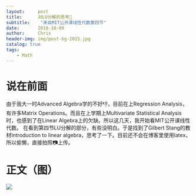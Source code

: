 ```yaml
---
layout:     post
title:      对LU分解的思考🤔
subtitle:    "来自MIT公开课线性代数第四节"
date:       2018-10-09
author:     Chris
header-img: img/post-bg-2015.jpg
catalog: true
tags:
    - Math
---
```


# 说在前面
由于我大一时Advanced Algebra学的不好👎，目前在上Regression Analysis，有许多Matrix Operations。而且在上学期上Multivariate Statistical Analysis时，也感到了在Linear Algebra上的欠缺。所以这几天，我开始看MIT公开课线性代数。
在看到第四节LU分解的部分，有些没明白。于是找到了Gilbert Stang的教材Introduction to linear algebra，思考了一下。目前还不会在博客里使用latex，所以偷懒，直接拍照📷上传。

# 正文（图）
![](https://ws1.sinaimg.cn/large/006tNbRwly1fw1qf25dj9j31kw16ohdv.jpg)
